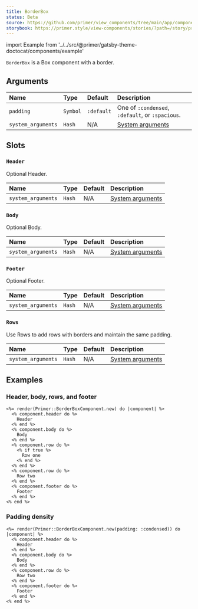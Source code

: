 ```yaml
---
title: BorderBox
status: Beta
source: https://github.com/primer/view_components/tree/main/app/components/primer/border_box_component.rb
storybook: https://primer.style/view-components/stories/?path=/story/primer-border-box-component
---
```


import Example from '../../src/@primer/gatsby-theme-doctocat/components/example'

<!-- Warning: AUTO-GENERATED file, do not edit. Add code comments to your Ruby instead <3 -->

`BorderBox` is a Box component with a border.

## Arguments

| Name | Type | Default | Description |
| :- | :- | :- | :- |
| `padding` | `Symbol` | `:default` | One of `:condensed`, `:default`, or `:spacious`. |
| `system_arguments` | `Hash` | N/A | [System arguments](/system-arguments) |

## Slots

### `Header`

Optional Header.

| Name | Type | Default | Description |
| :- | :- | :- | :- |
| `system_arguments` | `Hash` | N/A | [System arguments](/system-arguments) |

### `Body`

Optional Body.

| Name | Type | Default | Description |
| :- | :- | :- | :- |
| `system_arguments` | `Hash` | N/A | [System arguments](/system-arguments) |

### `Footer`

Optional Footer.

| Name | Type | Default | Description |
| :- | :- | :- | :- |
| `system_arguments` | `Hash` | N/A | [System arguments](/system-arguments) |

### `Rows`

Use Rows to add rows with borders and maintain the same padding.

| Name | Type | Default | Description |
| :- | :- | :- | :- |
| `system_arguments` | `Hash` | N/A | [System arguments](/system-arguments) |

## Examples

### Header, body, rows, and footer

<Example src="<div system_arguments_denylist='[:p, :pt, :pb, :pr, :pl] Perhaps you could consider using :padding options of default, condensed, and spacious?' data-view-component='true' class='Box'>  <div data-view-component='true' class='Box-header'>    Header</div>  <div data-view-component='true' class='Box-body'>    Body</div>    <ul>        <li data-view-component='true' class='Box-row'>      Row one</li>        <li data-view-component='true' class='Box-row'>    Row two</li>    </ul>  <div data-view-component='true' class='Box-footer'>    Footer</div></div>" />

```erb
<%= render(Primer::BorderBoxComponent.new) do |component| %>
  <% component.header do %>
    Header
  <% end %>
  <% component.body do %>
    Body
  <% end %>
  <% component.row do %>
    <% if true %>
      Row one
    <% end %>
  <% end %>
  <% component.row do %>
    Row two
  <% end %>
  <% component.footer do %>
    Footer
  <% end %>
<% end %>
```

### Padding density

<Example src="<div system_arguments_denylist='[:p, :pt, :pb, :pr, :pl] Perhaps you could consider using :padding options of default, condensed, and spacious?' data-view-component='true' class='Box Box--condensed'>  <div data-view-component='true' class='Box-header'>    Header</div>  <div data-view-component='true' class='Box-body'>    Body</div>    <ul>        <li data-view-component='true' class='Box-row'>    Row two</li>    </ul>  <div data-view-component='true' class='Box-footer'>    Footer</div></div>" />

```erb
<%= render(Primer::BorderBoxComponent.new(padding: :condensed)) do |component| %>
  <% component.header do %>
    Header
  <% end %>
  <% component.body do %>
    Body
  <% end %>
  <% component.row do %>
    Row two
  <% end %>
  <% component.footer do %>
    Footer
  <% end %>
<% end %>
```
